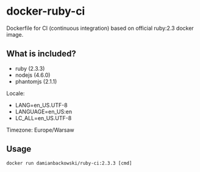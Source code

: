 # docker-ruby-ci

Dockerfile for CI (continuous integration) based on official ruby:2.3 docker image.

## What is included?

* ruby (2.3.3)
* nodejs (4.6.0)
* phantomjs (2.1.1)

Locale:

* LANG=en_US.UTF-8
* LANGUAGE=en_US:en
* LC_ALL=en_US.UTF-8

Timezone: Europe/Warsaw

## Usage 

```
docker run damianbackowski/ruby-ci:2.3.3 [cmd]
```